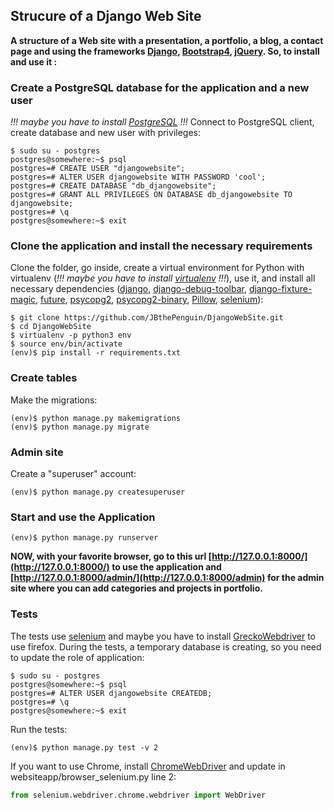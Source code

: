 ## Strucure of a Django Web Site
**A structure of a Web site with a presentation, a portfolio, a blog, a contact page and using the frameworks [Django](https://www.djangoproject.com/), [Bootstrap4](https://getbootstrap.com/), [jQuery](https://jquery.com/).
So, to install and use it :**
### Create a PostgreSQL database for the application and a new user
*!!! maybe you have to install [PostgreSQL](https://www.postgresql.org/) !!!*
Connect to PostgreSQL client, create database and new user with privileges:
```shell
$ sudo su - postgres
postgres@somewhere:~$ psql
postgres=# CREATE USER "djangowebsite";
postgres=# ALTER USER djangowebsite WITH PASSWORD 'cool';
postgres=# CREATE DATABASE "db_djangowebsite";
postgres=# GRANT ALL PRIVILEGES ON DATABASE db_djangowebsite TO djangowebsite;
postgres=# \q
postgres@somewhere:~$ exit
```
### Clone the application and install the necessary requirements
Clone the folder, go inside, create a virtual environment for Python with virtualenv (*!!! maybe you have to install [virtualenv](https://virtualenv.pypa.io/en/stable/) !!!*), use it, and install all necessary dependencies ([django](https://www.djangoproject.com/foundation/), [django-debug-toolbar](https://django-debug-toolbar.readthedocs.io/en/stable/), [django-fixture-magic](https://github.com/davedash/django-fixture-magic), [future](https://pypi.org/project/future/), [psycopg2](https://github.com/psycopg/psycopg2), [psycopg2-binary](https://pypi.org/project/psycopg2-binary/), [Pillow](https://pillow.readthedocs.io/en/stable/), [selenium](https://selenium-python.readthedocs.io/)):
```shell
$ git clone https://github.com/JBthePenguin/DjangoWebSite.git
$ cd DjangoWebSite
$ virtualenv -p python3 env
$ source env/bin/activate
(env)$ pip install -r requirements.txt
```
### Create tables
Make the migrations:
```shell
(env)$ python manage.py makemigrations
(env)$ python manage.py migrate
```
### Admin site
Create a "superuser" account:
```shell
(env)$ python manage.py createsuperuser
```
### Start and use the Application
```shell
(env)$ python manage.py runserver
```
**NOW, with your favorite browser, go to this url [http://127.0.0.1:8000/](http://127.0.0.1:8000/) to use the application and [http://127.0.0.1:8000/admin/](http://127.0.0.1:8000/admin) for the admin site where you can add categories and projects in portfolio.**
### Tests
The tests use [selenium](https://selenium-python.readthedocs.io/) and maybe you have to install [GreckoWebdriver](https://github.com/mozilla/geckodriver/releases) to use firefox.
During the tests, a temporary database is creating, so you need to update the role of application:
```shell
$ sudo su - postgres
postgres@somewhere:~$ psql
postgres=# ALTER USER djangowebsite CREATEDB;
postgres=# \q
postgres@somewhere:~$ exit
```
Run the tests:
```shell 
(env)$ python manage.py test -v 2
```
If you want to use Chrome, install [ChromeWebDriver](http://chromedriver.chromium.org/downloads) and update in websiteapp/browser_selenium.py line 2:
```python
from selenium.webdriver.chrome.webdriver import WebDriver
```